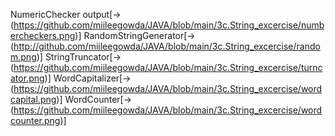 NumericChecker output[->(https://github.com/miileegowda/JAVA/blob/main/3c.String_excercise/numbercheckers.png)]
RandomStringGenerator[->(http://github.com/miileegowda/JAVA/blob/main/3c.String_excercise/random.png)]
StringTruncator[->(https://github.com/miileegowda/JAVA/blob/main/3c.String_excercise/turncator.png)]
WordCapitalizer[->(https://github.com/miileegowda/JAVA/blob/main/3c.String_excercise/wordcapital.png)]
WordCounter[->(https://github.com/miileegowda/JAVA/blob/main/3c.String_excercise/wordcounter.png)]
